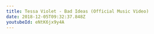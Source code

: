 ```yaml
---
title: Tessa Violet - Bad Ideas (Official Music Video)
date: 2018-12-05T09:32:37.848Z
youtubeId: eNtK6jx9y4A
---
```

